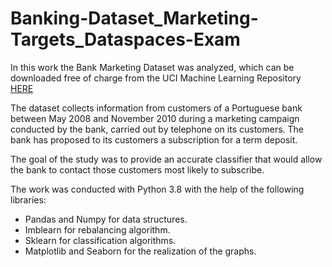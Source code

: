 # Banking-Dataset_Marketing-Targets_Dataspaces-Exam
In this work the Bank Marketing Dataset was analyzed, which can be downloaded free of charge from the UCI Machine Learning Repository [HERE](https://archive.ics.uci.edu/ml/datasets/bank+marketing)

The dataset collects information from customers of a Portuguese bank between May 2008 and  November 2010 during a marketing campaign conducted by the bank, carried out by telephone on its customers. The bank has proposed to its customers a subscription for a term deposit.

The goal of the study was to provide an accurate classifier that would allow the bank to contact those customers most likely to subscribe.

The work was conducted with Python 3.8 with the help of the following libraries:
- Pandas and Numpy for data structures.
- Imblearn for rebalancing algorithm.
- Sklearn for classification algorithms.
- Matplotlib and Seaborn for the realization of the graphs.
